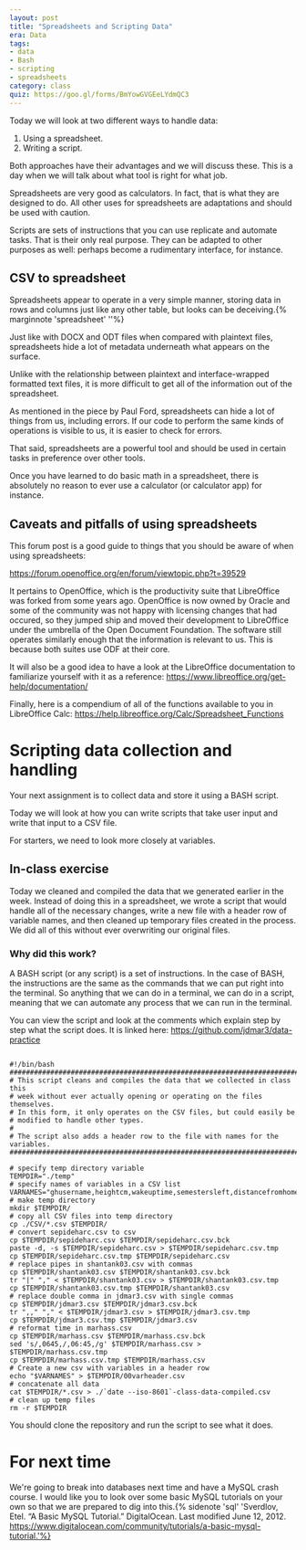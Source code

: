 ```yaml
---
layout: post
title: "Spreadsheets and Scripting Data"
era: Data
tags: 
- data
- Bash
- scripting
- spreadsheets
category: class
quiz: https://goo.gl/forms/BmYowGVGEeLYdmQC3
---
```


Today we will look at two different ways to handle data:

1. Using a spreadsheet.
2. Writing a script.

Both approaches have their advantages and we will discuss these. 
This is a day when we will talk about what tool is right for what job. 

Spreadsheets are very good as calculators. 
In fact, that is what they are designed to do. 
All other uses for spreadsheets are adaptations and should be used with caution.

Scripts are sets of instructions that you can use replicate and automate tasks. 
That is their only real purpose. 
They can be adapted to other purposes as well: perhaps become a rudimentary interface, for instance.

## CSV to spreadsheet

Spreadsheets appear to operate in a very simple manner, storing data in rows and columns just like any other table, but looks can be deceiving.{% marginnote 'spreadsheet' ''%} 

Just like with DOCX and ODT files when compared with plaintext files, spreadsheets hide a lot of metadata underneath what appears on the surface. 

Unlike with the relationship between plaintext and interface-wrapped formatted text files, it is more difficult to get all of the information out of the spreadsheet. 

As mentioned in the piece by Paul Ford, spreadsheets can hide a lot of things from us, including errors. 
If our code to perform the same kinds of operations is visible to us, it is easier to check for errors. 

That said, spreadsheets are a powerful tool and should be used in certain tasks in preference over other tools. 

Once you have learned to do basic math in a spreadsheet, there is absolutely no reason to ever use a calculator (or calculator app) for instance.

## Caveats and pitfalls of using spreadsheets

This forum post is a good guide to things that you should be aware of when using spreadsheets:

https://forum.openoffice.org/en/forum/viewtopic.php?t=39529

It pertains to OpenOffice, which is the productivity suite that LibreOffice was forked from some years ago. 
OpenOffice is now owned by Oracle and some of the community was not happy with licensing changes that had occured, so they jumped ship and moved their development to LibreOffice under the umbrella of the Open Document Foundation. 
The software still operates similarly enough that the information is relevant to us. 
This is because both suites use ODF at their core. 

It will also be a good idea to have a look at the LibreOffice documentation to familiarize yourself with it as a reference: https://www.libreoffice.org/get-help/documentation/

Finally, here is a compendium of all of the functions available to you in LibreOffice Calc: https://help.libreoffice.org/Calc/Spreadsheet_Functions

# Scripting data collection and handling

Your next assignment is to collect data and store it using a BASH script. 

Today we will look at how you can write scripts that take user input and write that input to a CSV file. 

For starters, we need to look more closely at variables. 

## In-class exercise

Today we cleaned and compiled the data that we generated earlier in the week. 
Instead of doing this in a spreadsheet, we wrote a script that would handle all of the necessary changes, write a new file with a header row of variable names, and then cleaned up temporary files created in the process. 
We did all of this without ever overwriting our original files. 

### Why did this work? 

A BASH script (or any script) is a set of instructions. 
In the case of BASH, the instructions are the same as the commands that we can put right into the terminal.
So anything that we can do in a terminal, we can do in a script, meaning that we can automate any process that we can run in the terminal. 

You can view the script and look at the comments which explain step by step what the script does. It is linked here: https://github.com/jdmar3/data-practice

```

#!/bin/bash
#############################################################################
# This script cleans and compiles the data that we collected in class this
# week without ever actually opening or operating on the files themselves.
# In this form, it only operates on the CSV files, but could easily be 
# modified to handle other types. 
# 
# The script also adds a header row to the file with names for the variables.
#############################################################################

# specify temp directory variable
TEMPDIR="./temp"
# specify names of variables in a CSV list
VARNAMES="ghusername,heightcm,wakeuptime,semestersleft,distancefromhome"
# make temp directory
mkdir $TEMPDIR/
# copy all CSV files into temp directory
cp ./CSV/*.csv $TEMPDIR/
# convert sepideharc.csv to csv
cp $TEMPDIR/sepideharc.csv $TEMPDIR/sepideharc.csv.bck
paste -d, -s $TEMPDIR/sepideharc.csv > $TEMPDIR/sepideharc.csv.tmp
cp $TEMPDIR/sepideharc.csv.tmp $TEMPDIR/sepideharc.csv
# replace pipes in shantank03.csv with commas
cp $TEMPDIR/shantank03.csv $TEMPDIR/shantank03.csv.bck
tr "|" "," < $TEMPDIR/shantank03.csv > $TEMPDIR/shantank03.csv.tmp
cp $TEMPDIR/shantank03.csv.tmp $TEMPDIR/shantank03.csv
# replace double comma in jdmar3.csv with single commas
cp $TEMPDIR/jdmar3.csv $TEMPDIR/jdmar3.csv.bck
tr ",," "," < $TEMPDIR/jdmar3.csv > $TEMPDIR/jdmar3.csv.tmp
cp $TEMPDIR/jdmar3.csv.tmp $TEMPDIR/jdmar3.csv
# reformat time in marhass.csv
cp $TEMPDIR/marhass.csv $TEMPDIR/marhass.csv.bck
sed 's/,0645,/,06:45,/g' $TEMPDIR/marhass.csv > $TEMPDIR/marhass.csv.tmp
cp $TEMPDIR/marhass.csv.tmp $TEMPDIR/marhass.csv
# Create a new csv with variables in a header row
echo "$VARNAMES" > $TEMPDIR/00varheader.csv
# concatenate all data
cat $TEMPDIR/*.csv > ./`date --iso-8601`-class-data-compiled.csv
# clean up temp files
rm -r $TEMPDIR

```

You should clone the repository and run the script to see what it does. 

# For next time

We're going to break into databases next time and have a MySQL crash course. 
I would like you to look over some basic MySQL tutorials on your own so that we are prepared to dig into this.{% sidenote 'sql' 'Sverdlov, Etel. “A Basic MySQL Tutorial.” DigitalOcean. Last modified June 12, 2012. https://www.digitalocean.com/community/tutorials/a-basic-mysql-tutorial.'%} 